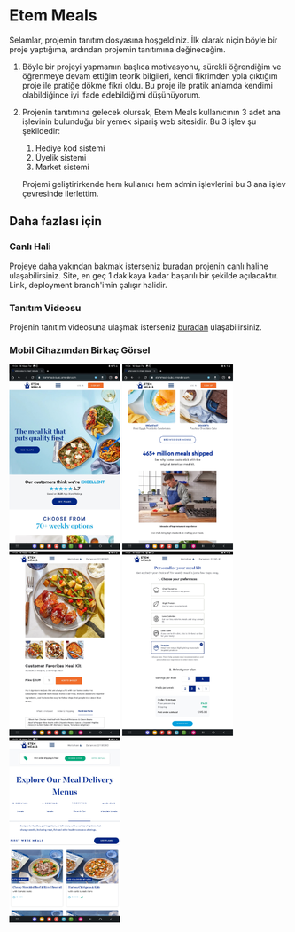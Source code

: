 # Etem Meals

Selamlar, projemin tanıtım dosyasına hoşgeldiniz. İlk olarak niçin böyle bir proje yaptığıma, ardından projemin tanıtımına değineceğim.

1. Böyle bir projeyi yapmamın başlıca motivasyonu, sürekli öğrendiğim ve öğrenmeye devam ettiğim teorik bilgileri, kendi fikrimden yola çıktığım proje ile pratiğe dökme fikri oldu. Bu proje ile pratik anlamda kendimi olabildiğince iyi ifade edebildiğimi düşünüyorum.

2. Projenin tanıtımına gelecek olursak, Etem Meals kullanıcının 3 adet ana işlevinin bulunduğu bir yemek sipariş web sitesidir. Bu 3 işlev şu şekildedir:

   1. Hediye kod sistemi
   2. Üyelik sistemi
   3. Market sistemi

   Projemi geliştirirkende hem kullanıcı hem admin işlevlerini bu 3 ana işlev çevresinde ilerlettim.

## Daha fazlası için

### Canlı Hali

Projeye daha yakından bakmak isterseniz [buradan](https://etemmeals-6ubc.onrender.com/) projenin canlı haline ulaşabilirsiniz. Site, en geç 1 dakikaya kadar başarılı bir şekilde açılacaktır. Link, deployment branch'imin çalışır halidir.

### Tanıtım Videosu

Projenin tanıtım videosuna ulaşmak isterseniz [buradan](https://youtu.be/N42sXw0XIP8) ulaşabilirsiniz.

### Mobil Cihazımdan Birkaç Görsel
<img src="/readme-images/home.jpg" width="200"/>
<img src="/readme-images/homesecond.jpg" width="200"/>
<img src="/readme-images/mealkit.jpg" width="200"/>
<img src="/readme-images/membership.jpg" width="200"/>
<img src="/readme-images/onthemenu.jpg" width="200"/>


